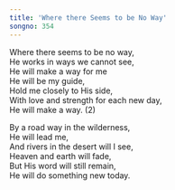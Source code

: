 ```yaml
---
title: 'Where there Seems to be No Way'
songno: 354
---
```

Where there seems to be no way,  
He works in ways we cannot see,  
He will make a way for me  
He will be my guide,  
Hold me closely to His side,  
With love and strength for each new day,  
He will make a way. (2)  
  
By a road way in the wilderness,  
He will lead me,  
And rivers in the desert will I see,  
Heaven and earth will fade,  
But His word will still remain,  
He will do something new today.  
